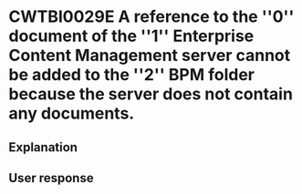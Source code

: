 # CWTBI0029E A reference to the ''0'' document of the ''1'' Enterprise Content Management server cannot be added to the ''2'' BPM folder because the server does not contain any documents.

## Explanation

## User response